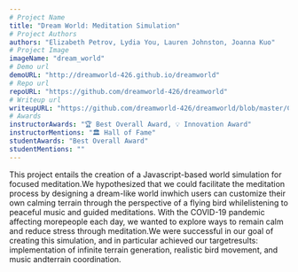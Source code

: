 ```yaml
---
# Project Name
title: "Dream World: Meditation Simulation"
# Project Authors
authors: "Elizabeth Petrov, Lydia You, Lauren Johnston, Joanna Kuo"
# Project Image
imageName: "dream_world"
# Demo url
demoURL: "http://dreamworld-426.github.io/dreamworld"
# Repo url
repoURL: "https://github.com/dreamworld-426/dreamworld"
# Writeup url
writeupURL: "https://github.com/dreamworld-426/dreamworld/blob/master/COS_426_Writeup.pdf"
# Awards
instructorAwards: "🏆 Best Overall Award, 💡 Innovation Award"
instructorMentions: "🏛️ Hall of Fame"
studentAwards: "Best Overall Award"
studentMentions: ""
---
```

This project entails the creation of a Javascript-based world simulation for focused meditation.We hypothesized that we could facilitate the meditation process by designing a dream-like world inwhich users can customize their own calming terrain through the perspective of a flying bird whilelistening to peaceful music and guided meditations. With the COVID-19 pandemic affecting morepeople each day, we wanted to explore ways to remain calm and reduce stress through meditation.We were successful in our goal of creating this simulation, and in particular achieved our targetresults:  implementation of infinite terrain generation, realistic bird movement, and music andterrain coordination.

